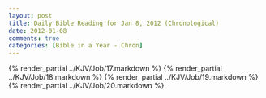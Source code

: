 ```yaml
---
layout: post
title: Daily Bible Reading for Jan 8, 2012 (Chronological)
date: 2012-01-08
comments: true
categories: [Bible in a Year - Chron]
---
```

{% render_partial ../KJV/Job/17.markdown %}
{% render_partial ../KJV/Job/18.markdown %}
{% render_partial ../KJV/Job/19.markdown %}
{% render_partial ../KJV/Job/20.markdown %}
